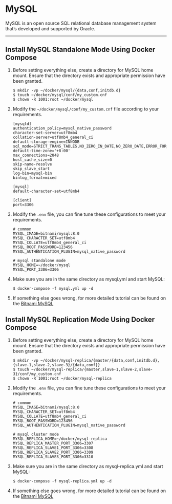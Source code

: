 # MySQL

MySQL is an open source SQL relational database management system that’s developed and supported by Oracle.

---

## Install MySQL Standalone Mode Using Docker Compose

1. Before setting everything else, create a directory for MySQL home mount. Ensure that the directory exists and appropriate permission have been granted.
   
   ```shell
   $ mkdir -vp ~/docker/mysql/{data,conf,initdb.d}
   $ touch ~/docker/mysql/conf/my_custom.cnf
   $ chown -R 1001:root ~/docker/mysql
   ```
   
2. Modify the `~/docker/mysql/conf/my_custom.cnf` file according to your requirements.

   ```properties
   [mysqld]
   authentication_policy=mysql_native_password
   character-set-server=utf8mb4
   collation-server=utf8mb4_general_ci
   default-storage-engine=INNODB
   sql_mode=STRICT_TRANS_TABLES,NO_ZERO_IN_DATE,NO_ZERO_DATE,ERROR_FOR_DIVISION_BY_ZERO,NO_ENGINE_SUBSTITUTION
   default-time-zone='+8:00'
   max_connections=2048
   host_cache_size=0
   skip-name-resolve
   skip_slave_start
   log-bin=mysql-bin
   binlog_format=mixed
   
   [mysql]
   default-character-set=utf8mb4
   
   [client]
   port=3306
   ```

3. Modify the `.env` file, you can fine tune these configurations to meet your requirements.

   ```properties
   # common
   MYSQL_IMAGE=bitnami/mysql:8.0
   MYSQL_CHARACTER_SET=utf8mb4
   MYSQL_COLLATE=utf8mb4_general_ci
   MYSQL_ROOT_PASSWORD=123456
   MYSQL_AUTHENTICATION_PLUGIN=mysql_native_password
   
   # mysql standalone mode
   MYSQL_HOME=~/docker/mysql
   MYSQL_PORT_3306=3306
   ```

4. Make sure you are in the same directory as mysql.yml and start MySQL:

   ```shell
   $ docker-compose -f mysql.yml up -d
   ```

5. If something else goes wrong, for more detailed tutorial can be found on the [Bitnami MySQL](https://hub.docker.com/r/bitnami/mysql)

## Install MySQL Replication Mode Using Docker Compose

1. Before setting everything else, create a directory for MySQL home mount. Ensure that the directory exists and appropriate permission have been granted.
   
   ```shell
   $ mkdir -vp ~/docker/mysql-replica/{master/{data,conf,initdb.d},{slave-1,slave-2,slave-3}/{data,conf}}
   $ touch ~/docker/mysql-replica/{master,slave-1,slave-2,slave-3}/conf/my_custom.cnf
   $ chown -R 1001:root ~/docker/mysql-replica
   ```
   
2. Modify the `.env` file, you can fine tune these configurations to meet your requirements.

   ```properties
   # common
   MYSQL_IMAGE=bitnami/mysql:8.0
   MYSQL_CHARACTER_SET=utf8mb4
   MYSQL_COLLATE=utf8mb4_general_ci
   MYSQL_ROOT_PASSWORD=123456
   MYSQL_AUTHENTICATION_PLUGIN=mysql_native_password
   
   # mysql cluster mode
   MYSQL_REPLICA_HOME=~/docker/mysql-replica
   MYSQL_REPLICA_MASTER_PORT_3306=3307
   MYSQL_REPLICA_SLAVE1_PORT_3306=3308
   MYSQL_REPLICA_SLAVE2_PORT_3306=3309
   MYSQL_REPLICA_SLAVE3_PORT_3306=3310
   ```

3. Make sure you are in the same directory as mysql-replica.yml and start MySQL:

   ```shell
   $ docker-compose -f mysql-replica.yml up -d
   ```

4. If something else goes wrong, for more detailed tutorial can be found on the [Bitnami MySQL](https://hub.docker.com/r/bitnami/mysql)
